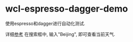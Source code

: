 # wcl-espresso-dagger-demo
使用espresso和dagger进行自动化测试.

详细[参考](http://www.wangchenlong.org/2016/03/13/use-dagger-espresso-test-network/)
在搜索框中, 输入"Beijing", 即可查看当前天气.
